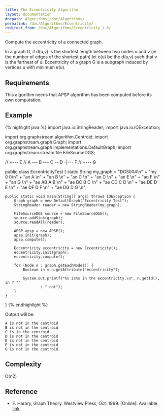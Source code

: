 ```yaml
---
title: The Eccentricity Algorithm
layout: documentation
docpath: Algorithms|/doc/Algorithms/
permalink: /doc/Algorithms/Eccentricity/
redirect_from: /doc/Algorithms/Eccentricity_1.0/
---
```


Compute the eccentricity of a connected graph.

In a graph G, if d(u,v) is the shortest length between two nodes u and v (ie
the number of edges of the shortest path) let e(u) be the d(u,v) such that v
is the farthest of u. Eccentricity of a graph G is a subgraph induced by
vertices u with minimum e(u).


## Requirements

This algorithm needs that APSP algorithm has been computed before its own
computation.


## Example

{% highlight java %}
 import java.io.StringReader;
 import java.io.IOException;
  
 import org.graphstream.algorithm.Centroid;
 import org.graphstream.graph.Graph;
 import org.graphstream.graph.implementations.DefaultGraph;
 import org.graphstream.stream.file.FileSourceDGS;
 
 //                     +--- E
 // A --- B --- C -- D -|--- F
 //                     +--- G
 
 public class EccentricityTest {
 	static String my_graph =
                "DGS004\n" + 
                "my 0 0\n" + 
                "an A \n" +
                "an B \n" +
                "an C \n" +
                "an D \n" +
                "an E \n" +
                "an F \n" +
                "an G \n" +
                "ae AB A B \n" +
                "ae BC B C \n" +
                "ae CD C D \n" +
                "ae DE D E \n" +
                "ae DF D F \n" +
                "ae DG D G \n";
 
 	public static void main(String[] args) throws IOException {
 		Graph graph = new DefaultGraph("Eccentricity Test");
 		StringReader reader = new StringReader(my_graph);
 
 		FileSourceDGS source = new FileSourceDGS();
 		source.addSink(graph);
 		source.readAll(reader);
 
 		APSP apsp = new APSP();
 		apsp.init(graph);
 		apsp.compute();
 
 		Eccentricity eccentricity = new Eccentricity();
 		eccentricity.init(graph);
 		eccentricity.compute();
 
 		for (Node n : graph.getEachNode()) {
 			Boolean in = n.getAttribute("eccentricity");
 
 			System.out.printf("%s is%s in the eccentricity.\n", n.getId(), in ? ""
 					: " not");
 		}
 	}
 }
{% endhighlight %}

Output will be:

	A is not in the centroid
	B is not in the centroid
	C is in the centroid
	D is not in the centroid
	E is not in the centroid
	F is not in the centroid
	G is not in the centroid


## Complexity

O(n2)


## Reference

* F. Harary, Graph Theory. Westview Press, Oct. 1969. [Online].
  Available: [link](http://www.amazon.com/exec/obidos/redirect?tag=citeulike07-20&path=ASIN/0201410338)
 
